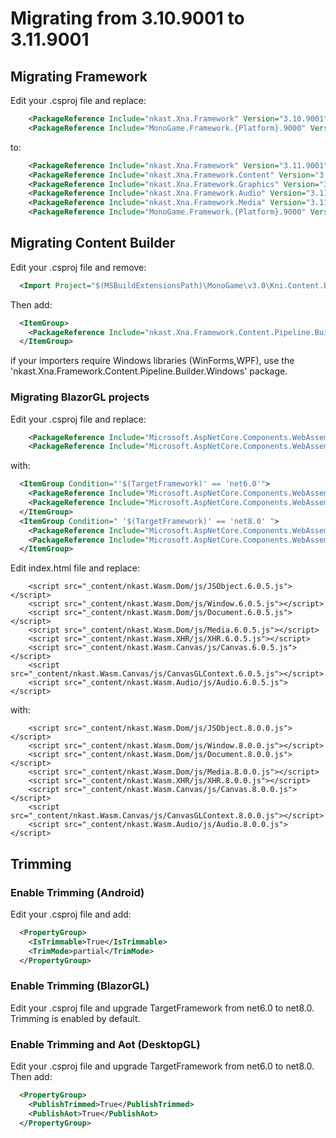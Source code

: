 # Migrating from 3.10.9001 to 3.11.9001


## Migrating Framework

Edit your .csproj file and replace:

```xml
    <PackageReference Include="nkast.Xna.Framework" Version="3.10.9001" />
    <PackageReference Include="MonoGame.Framework.{Platform}.9000" Version="3.10.9001" />
```

to:

```xml   
    <PackageReference Include="nkast.Xna.Framework" Version="3.11.9001" />
    <PackageReference Include="nkast.Xna.Framework.Content" Version="3.11.9001" />
    <PackageReference Include="nkast.Xna.Framework.Graphics" Version="3.11.9001" />
    <PackageReference Include="nkast.Xna.Framework.Audio" Version="3.11.9001" />
    <PackageReference Include="nkast.Xna.Framework.Media" Version="3.11.9001" />
    <PackageReference Include="MonoGame.Framework.{Platform}.9000" Version="3.11.9001" />
```

## Migrating Content Builder

Edit your .csproj file and remove:

```xml
  <Import Project="$(MSBuildExtensionsPath)\MonoGame\v3.0\Kni.Content.Builder.targets" />
```

Then add:

```xml
  <ItemGroup>
    <PackageReference Include="nkast.Xna.Framework.Content.Pipeline.Builder" Version="3.11.9001" />
  </ItemGroup>
```

if your importers require Windows libraries (WinForms,WPF), use the 'nkast.Xna.Framework.Content.Pipeline.Builder.Windows' package.

### Migrating BlazorGL projects

Edit your .csproj file and replace:

```xml
    <PackageReference Include="Microsoft.AspNetCore.Components.WebAssembly" Version="6.0.11" />
    <PackageReference Include="Microsoft.AspNetCore.Components.WebAssembly.DevServer" Version="6.0.11" PrivateAssets="all" />
```

with:

```xml
  <ItemGroup Condition="'$(TargetFramework)' == 'net6.0'">
    <PackageReference Include="Microsoft.AspNetCore.Components.WebAssembly" Version="6.0.27" />
    <PackageReference Include="Microsoft.AspNetCore.Components.WebAssembly.DevServer" Version="6.0.27" PrivateAssets="all" />
  </ItemGroup>
  <ItemGroup Condition=" '$(TargetFramework)' == 'net8.0' ">
    <PackageReference Include="Microsoft.AspNetCore.Components.WebAssembly" Version="8.0.2" />
    <PackageReference Include="Microsoft.AspNetCore.Components.WebAssembly.DevServer" Version="8.0.2" PrivateAssets="all" />
  </ItemGroup>
```

Edit index.html file and replace:

```
    <script src="_content/nkast.Wasm.Dom/js/JSObject.6.0.5.js"></script>
    <script src="_content/nkast.Wasm.Dom/js/Window.6.0.5.js"></script>
    <script src="_content/nkast.Wasm.Dom/js/Document.6.0.5.js"></script>
    <script src="_content/nkast.Wasm.Dom/js/Media.6.0.5.js"></script>
    <script src="_content/nkast.Wasm.XHR/js/XHR.6.0.5.js"></script>
    <script src="_content/nkast.Wasm.Canvas/js/Canvas.6.0.5.js"></script>
    <script src="_content/nkast.Wasm.Canvas/js/CanvasGLContext.6.0.5.js"></script>
    <script src="_content/nkast.Wasm.Audio/js/Audio.6.0.5.js"></script>
```

with:

```
    <script src="_content/nkast.Wasm.Dom/js/JSObject.8.0.0.js"></script>
    <script src="_content/nkast.Wasm.Dom/js/Window.8.0.0.js"></script>
    <script src="_content/nkast.Wasm.Dom/js/Document.8.0.0.js"></script>
    <script src="_content/nkast.Wasm.Dom/js/Media.8.0.0.js"></script>
    <script src="_content/nkast.Wasm.XHR/js/XHR.8.0.0.js"></script>
    <script src="_content/nkast.Wasm.Canvas/js/Canvas.8.0.0.js"></script>
    <script src="_content/nkast.Wasm.Canvas/js/CanvasGLContext.8.0.0.js"></script>
    <script src="_content/nkast.Wasm.Audio/js/Audio.8.0.0.js"></script>
```


## Trimming

### Enable Trimming (Android)

Edit your .csproj file and add:

```xml
  <PropertyGroup>
    <IsTrimmable>True</IsTrimmable>
	<TrimMode>partial</TrimMode>	
  </PropertyGroup>
```

### Enable Trimming (BlazorGL)

Edit your .csproj file and upgrade TargetFramework from net6.0 to net8.0.
Trimming is enabled by default.


### Enable Trimming and Aot (DesktopGL)

Edit your .csproj file and upgrade TargetFramework from net6.0 to net8.0.
Then add:

```xml
  <PropertyGroup>
    <PublishTrimmed>True</PublishTrimmed>
    <PublishAot>True</PublishAot>	
  </PropertyGroup>
```

